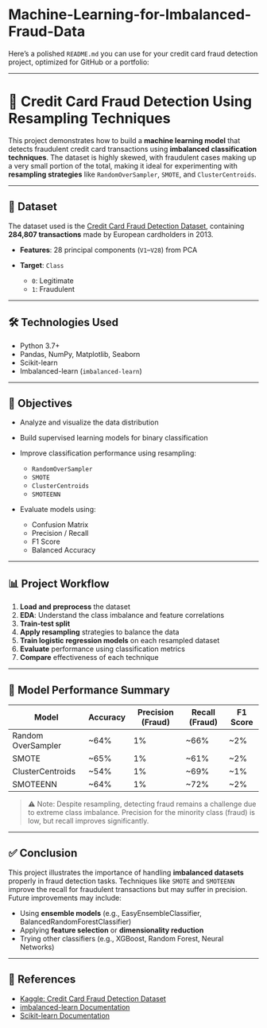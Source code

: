 # Machine-Learning-for-Imbalanced-Fraud-Data
Here’s a polished `README.md` you can use for your credit card fraud detection project, optimized for GitHub or a portfolio:

---

# 🧠 Credit Card Fraud Detection Using Resampling Techniques

This project demonstrates how to build a **machine learning model** that detects fraudulent credit card transactions using **imbalanced classification techniques**. The dataset is highly skewed, with fraudulent cases making up a very small portion of the total, making it ideal for experimenting with **resampling strategies** like `RandomOverSampler`, `SMOTE`, and `ClusterCentroids`.

---

## 📁 Dataset

The dataset used is the [Credit Card Fraud Detection Dataset](https://www.kaggle.com/mlg-ulb/creditcardfraud), containing **284,807 transactions** made by European cardholders in 2013.

* **Features**: 28 principal components (`V1`–`V28`) from PCA
* **Target**: `Class`

  * `0`: Legitimate
  * `1`: Fraudulent

---

## 🛠️ Technologies Used

* Python 3.7+
* Pandas, NumPy, Matplotlib, Seaborn
* Scikit-learn
* Imbalanced-learn (`imbalanced-learn`)

---

## 📌 Objectives

* Analyze and visualize the data distribution
* Build supervised learning models for binary classification
* Improve classification performance using resampling:

  * `RandomOverSampler`
  * `SMOTE`
  * `ClusterCentroids`
  * `SMOTEENN`
* Evaluate models using:

  * Confusion Matrix
  * Precision / Recall
  * F1 Score
  * Balanced Accuracy

---

## 📊 Project Workflow

1. **Load and preprocess** the dataset
2. **EDA**: Understand the class imbalance and feature correlations
3. **Train-test split**
4. **Apply resampling** strategies to balance the data
5. **Train logistic regression models** on each resampled dataset
6. **Evaluate** performance using classification metrics
7. **Compare** effectiveness of each technique

---

## 🧪 Model Performance Summary

| Model              | Accuracy | Precision (Fraud) | Recall (Fraud) | F1 Score |
| ------------------ | -------- | ----------------- | -------------- | -------- |
| Random OverSampler | \~64%    | 1%                | \~66%          | \~2%     |
| SMOTE              | \~65%    | 1%                | \~61%          | \~2%     |
| ClusterCentroids   | \~54%    | 1%                | \~69%          | \~1%     |
| SMOTEENN           | \~64%    | 1%                | \~72%          | \~2%     |

> ⚠️ Note: Despite resampling, detecting fraud remains a challenge due to extreme class imbalance. Precision for the minority class (fraud) is low, but recall improves significantly.

---

## ✅ Conclusion

This project illustrates the importance of handling **imbalanced datasets** properly in fraud detection tasks. Techniques like `SMOTE` and `SMOTEENN` improve the recall for fraudulent transactions but may suffer in precision. Future improvements may include:

* Using **ensemble models** (e.g., EasyEnsembleClassifier, BalancedRandomForestClassifier)
* Applying **feature selection** or **dimensionality reduction**
* Trying other classifiers (e.g., XGBoost, Random Forest, Neural Networks)

---

## 📎 References

* [Kaggle: Credit Card Fraud Detection Dataset](https://www.kaggle.com/mlg-ulb/creditcardfraud)
* [imbalanced-learn Documentation](https://imbalanced-learn.org/)
* [Scikit-learn Documentation](https://scikit-learn.org/)


